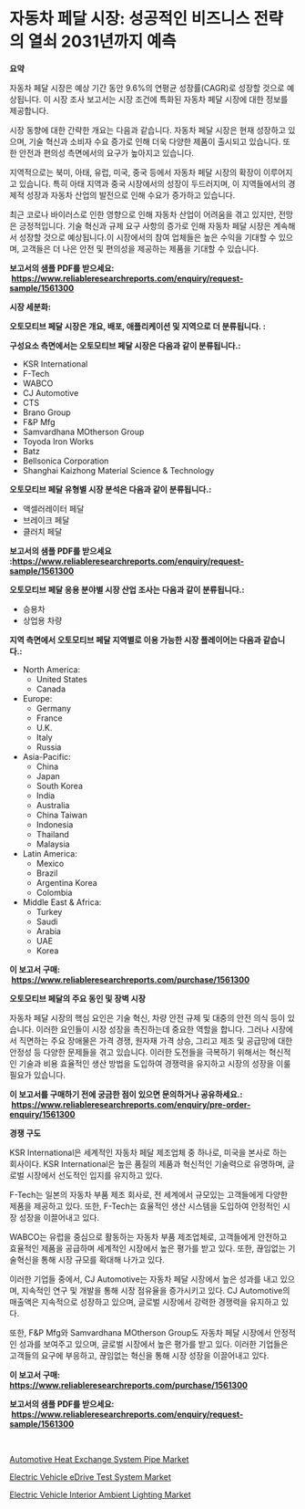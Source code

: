 <p><h1>자동차 페달 시장: 성공적인 비즈니스 전략의 열쇠 2031년까지 예측</h1></p><p><strong>요약</strong></p>
<p><p>자동차 페달 시장은 예상 기간 동안 9.6%의 연평균 성장률(CAGR)로 성장할 것으로 예상됩니다. 이 시장 조사 보고서는 시장 조건에 특화된 자동차 페달 시장에 대한 정보를 제공합니다.</p><p>시장 동향에 대한 간략한 개요는 다음과 같습니다. 자동차 페달 시장은 현재 성장하고 있으며, 기술 혁신과 소비자 수요 증가로 인해 더욱 다양한 제품이 출시되고 있습니다. 또한 안전과 편의성 측면에서의 요구가 높아지고 있습니다.</p><p>지역적으로는 북미, 아태, 유럽, 미국, 중국 등에서 자동차 페달 시장의 확장이 이루어지고 있습니다. 특히 아태 지역과 중국 시장에서의 성장이 두드러지며, 이 지역들에서의 경제적 성장과 자동차 산업의 발전으로 인해 수요가 증가하고 있습니다.</p><p>최근 코로나 바이러스로 인한 영향으로 인해 자동차 산업이 어려움을 겪고 있지만, 전망은 긍정적입니다. 기술 혁신과 규제 요구 사항의 증가로 인해 자동차 페달 시장은 계속해서 성장할 것으로 예상됩니다.이 시장에서의 참여 업체들은 높은 수익을 기대할 수 있으며, 고객들은 더 나은 안전 및 편의성을 제공하는 제품을 기대할 수 있습니다.</p></p>
<p><strong>보고서의 샘플 PDF를 받으세요: &nbsp;<a href="https://www.reliableresearchreports.com/enquiry/request-sample/1561300">https://www.reliableresearchreports.com/enquiry/request-sample/1561300</a></strong></p>
<p><strong>시장 세분화:</strong></p>
<p><strong> 오토모티브 페달 시장은 개요, 배포, 애플리케이션 및 지역으로 더 분류됩니다. :</strong></p>
<p><strong>구성요소 측면에서는 오토모티브 페달 시장은 다음과 같이 분류됩니다.:</strong></p>
<p><ul><li>KSR International</li><li>F-Tech</li><li>WABCO</li><li>CJ Automotive</li><li>CTS</li><li>Brano Group</li><li>F&P Mfg</li><li>Samvardhana MOtherson Group</li><li>Toyoda Iron Works</li><li>Batz</li><li>Bellsonica Corporation</li><li>Shanghai Kaizhong Material Science & Technology</li></ul></p>
<p><strong> 오토모티브 페달 유형별 시장 분석은 다음과 같이 분류됩니다.:</strong></p>
<p><ul><li>액셀러레이터 페달</li><li>브레이크 페달</li><li>클러치 페달</li></ul></p>
<p><strong>보고서의 샘플 PDF를 받으세요 :<a href="https://www.reliableresearchreports.com/enquiry/request-sample/1561300">https://www.reliableresearchreports.com/enquiry/request-sample/1561300</a></strong></p>
<p><strong> 오토모티브 페달 응용 분야별 시장 산업 조사는 다음과 같이 분류됩니다.:</strong></p>
<p><ul><li>승용차</li><li>상업용 차량</li></ul></p>
<p><strong>지역 측면에서 오토모티브 페달 지역별로 이용 가능한 시장 플레이어는 다음과 같습니다.:</strong></p>
<p><ul>
    <li>
        North America:
        <ul>
            <li>United States</li>
            <li>Canada</li>
        </ul>
    </li>
    <li>
        Europe:
        <ul>
            <li>Germany</li>
            <li>France</li>
            <li>U.K.</li>
            <li>Italy</li>
            <li>Russia</li>
        </ul>
    </li>
    <li>
        Asia-Pacific:
        <ul>
            <li>China</li>
            <li>Japan</li>
            <li>South Korea</li>
            <li>India</li>
            <li>Australia</li>
            <li>China Taiwan</li>
            <li>Indonesia</li>
            <li>Thailand</li>
            <li>Malaysia</li>
        </ul>
    </li>
    <li>
        Latin America:
        <ul>
            <li>Mexico</li>
            <li>Brazil</li>
            <li>Argentina Korea</li>
            <li>Colombia</li>
        </ul>
    </li>
    <li>
        Middle East & Africa:
        <ul>
            <li>Turkey</li>
            <li>Saudi</li>
            <li>Arabia</li>
            <li>UAE</li>
            <li>Korea</li>
        </ul>
    </li>
    </ul></p>
<p><strong>이 보고서 구매: &nbsp;<a href="https://www.reliableresearchreports.com/purchase/1561300">https://www.reliableresearchreports.com/purchase/1561300</a></strong></p>
<p><strong>오토모티브 페달의 주요 동인 및 장벽 시장</strong></p>
<p><p>자동차 페달 시장의 핵심 요인은 기술 혁신, 차량 안전 규제 및 대중의 안전 의식 등이 있습니다. 이러한 요인들이 시장 성장을 촉진하는데 중요한 역할을 합니다. 그러나 시장에서 직면하는 주요 장애물은 가격 경쟁, 원자재 가격 상승, 그리고 제조 및 공급망에 대한 안정성 등 다양한 문제들을 겪고 있습니다. 이러한 도전들을 극복하기 위해서는 혁신적인 기술과 비용 효율적인 생산 방법을 도입하여 경쟁력을 유지하고 시장의 성장을 이룰 필요가 있습니다.</p></p>
<p><strong>이 보고서를 구매하기 전에 궁금한 점이 있으면 문의하거나 공유하세요.: &nbsp;<a href="https://www.reliableresearchreports.com/enquiry/pre-order-enquiry/1561300">https://www.reliableresearchreports.com/enquiry/pre-order-enquiry/1561300</a></strong></p>
<p><strong>경쟁 구도</strong></p>
<p><p>KSR International은 세계적인 자동차 페달 제조업체 중 하나로, 미국을 본사로 하는 회사이다. KSR International은 높은 품질의 제품과 혁신적인 기술력으로 유명하며, 글로벌 시장에서 선도적인 입지를 유지하고 있다.</p><p>F-Tech는 일본의 자동차 부품 제조 회사로, 전 세계에서 규모있는 고객들에게 다양한 제품을 제공하고 있다. 또한, F-Tech는 효율적인 생산 시스템을 도입하여 안정적인 시장 성장을 이끌어내고 있다.</p><p>WABCO는 유럽을 중심으로 활동하는 자동차 부품 제조업체로, 고객들에게 안전하고 효율적인 제품을 공급하며 세계적인 시장에서 높은 평가를 받고 있다. 또한, 끊임없는 기술혁신을 통해 시장 규모를 확대해 나가고 있다.</p><p>이러한 기업들 중에서, CJ Automotive는 자동차 페달 시장에서 높은 성과를 내고 있으며, 지속적인 연구 및 개발을 통해 시장 점유율을 증가시키고 있다. CJ Automotive의 매출액은 지속적으로 성장하고 있으며, 글로벌 시장에서 강력한 경쟁력을 유지하고 있다.</p><p>또한, F&P Mfg와 Samvardhana MOtherson Group도 자동차 페달 시장에서 안정적인 성과를 보여주고 있으며, 글로벌 시장에서 높은 평가를 받고 있다. 이러한 기업들은 고객들의 요구에 부응하고, 끊임없는 혁신을 통해 시장 성장을 이끌어내고 있다.</p></p>
<p><strong>이 보고서 구매: &nbsp; <a href="https://www.reliableresearchreports.com/purchase/1561300">https://www.reliableresearchreports.com/purchase/1561300</a></strong></p>
<p><strong>보고서의 샘플 PDF를 받으세요: &nbsp;<a href="https://www.reliableresearchreports.com/enquiry/request-sample/1561300">https://www.reliableresearchreports.com/enquiry/request-sample/1561300</a></strong><strong></strong></p>
<p>&nbsp;</p>
<p><p><a href="https://shimmer-gardenia-37a.notion.site/Automotive-Heat-Exchange-System-Pipe-Market-Growth-Market-Trends-COVID-19-Impact-and-Forecasts-fo-c35b1d360e8b423a8d2e0f3ef958ab88">Automotive Heat Exchange System Pipe Market</a></p><p><a href="https://meowing-lemming-dd3.notion.site/Electric-Vehicle-eDrive-Test-System-Market-Size-Market-Share-and-Global-Market-Analysis-Report-202-8ef6a36a3c8b4d4ba1b4530b6961183d">Electric Vehicle eDrive Test System Market</a></p><p><a href="https://cute-banjo-8ca.notion.site/Electric-Vehicle-Interior-Ambient-Lighting-Market-Provides-Detailed-Segmentation-of-this-Market-base-1d1eaf8217eb495b918cc90f7b5aaed3">Electric Vehicle Interior Ambient Lighting Market</a></p></p>